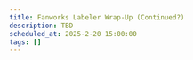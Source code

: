 ```yaml
---
title: Fanworks Labeler Wrap-Up (Continued?)
description: TBD
scheduled_at: 2025-2-20 15:00:00
tags: []
---
```

